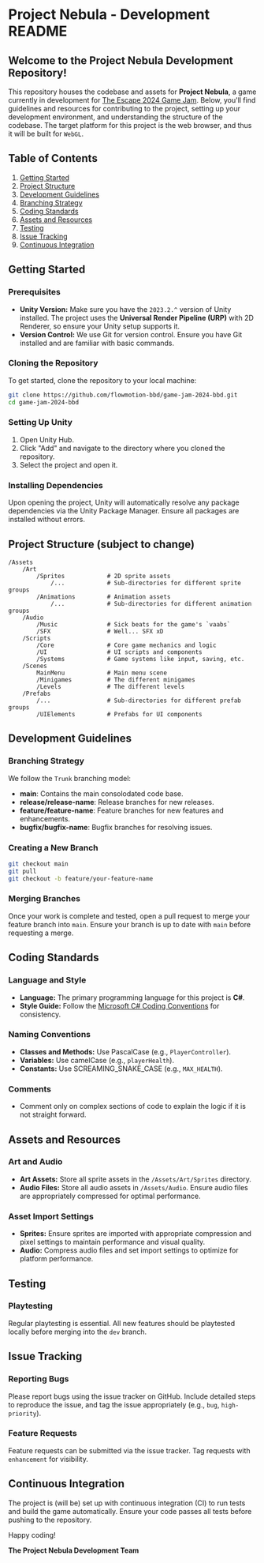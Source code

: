# Project Nebula - Development README

## Welcome to the Project Nebula Development Repository!

This repository houses the codebase and assets for **Project Nebula**, a game currently in development for [The Escape 2024 Game Jam](https://itch.io/jam/the-2024-escape-jam). Below, you'll find guidelines and resources for contributing to the project, setting up your development environment, and understanding the structure of the codebase.
The target platform for this project is the web browser, and thus it will be built for `WebGL`.

## Table of Contents
1. [Getting Started](#getting-started)
2. [Project Structure](#project-structure)
3. [Development Guidelines](#development-guidelines)
4. [Branching Strategy](#branching-strategy)
5. [Coding Standards](#coding-standards)
6. [Assets and Resources](#assets-and-resources)
7. [Testing](#testing)
8. [Issue Tracking](#issue-tracking)
9. [Continuous Integration](#continuous-integration)

## Getting Started

### Prerequisites
- **Unity Version:** Make sure you have the `2023.2.^` version of Unity installed. The project uses the **Universal Render Pipeline (URP)** with 2D Renderer, so ensure your Unity setup supports it.
- **Version Control:** We use Git for version control. Ensure you have Git installed and are familiar with basic commands.

### Cloning the Repository
To get started, clone the repository to your local machine:

```bash
git clone https://github.com/flowmotion-bbd/game-jam-2024-bbd.git
cd game-jam-2024-bbd
```

### Setting Up Unity
1. Open Unity Hub.
2. Click "Add" and navigate to the directory where you cloned the repository.
3. Select the project and open it.

### Installing Dependencies
Upon opening the project, Unity will automatically resolve any package dependencies via the Unity Package Manager. Ensure all packages are installed without errors.

## Project Structure (subject to change)

```
/Assets
    /Art
        /Sprites            # 2D sprite assets
            /...            # Sub-directories for different sprite groups
        /Animations         # Animation assets
            /...            # Sub-directories for different animation groups
    /Audio
        /Music              # Sick beats for the game's `vaabs`
        /SFX                # Well... SFX xD
    /Scripts
        /Core               # Core game mechanics and logic
        /UI                 # UI scripts and components
        /Systems            # Game systems like input, saving, etc.
    /Scenes
        MainMenu            # Main menu scene
        /Minigames          # The different minigames
        /Levels             # The different levels
    /Prefabs
        /...                # Sub-directories for different prefab groups
        /UIElements         # Prefabs for UI components
```

## Development Guidelines

### Branching Strategy
We follow the `Trunk` branching model:
- **main**: Contains the main consolodated code base.
- **release/release-name**: Release branches for new releases.
- **feature/feature-name**: Feature branches for new features and enhancements.
- **bugfix/bugfix-name**: Bugfix branches for resolving issues.

### Creating a New Branch
```bash
git checkout main
git pull
git checkout -b feature/your-feature-name
```

### Merging Branches
Once your work is complete and tested, open a pull request to merge your feature branch into `main`. Ensure your branch is up to date with `main` before requesting a merge.

## Coding Standards

### Language and Style
- **Language:** The primary programming language for this project is **C#**.
- **Style Guide:** Follow the [Microsoft C# Coding Conventions](https://docs.microsoft.com/en-us/dotnet/csharp/programming-guide/inside-a-program/coding-conventions) for consistency.

### Naming Conventions
- **Classes and Methods:** Use PascalCase (e.g., `PlayerController`).
- **Variables:** Use camelCase (e.g., `playerHealth`).
- **Constants:** Use SCREAMING_SNAKE_CASE (e.g., `MAX_HEALTH`).

### Comments
- Comment only on complex sections of code to explain the logic if it is not straight forward.

## Assets and Resources

### Art and Audio
- **Art Assets:** Store all sprite assets in the `/Assets/Art/Sprites` directory.
- **Audio Files:** Store all audio assets in `/Assets/Audio`. Ensure audio files are appropriately compressed for optimal performance.

### Asset Import Settings
- **Sprites:** Ensure sprites are imported with appropriate compression and pixel settings to maintain performance and visual quality.
- **Audio:** Compress audio files and set import settings to optimize for platform performance.

## Testing

### Playtesting
Regular playtesting is essential. All new features should be playtested locally before merging into the `dev` branch.

## Issue Tracking

### Reporting Bugs
Please report bugs using the issue tracker on GitHub. Include detailed steps to reproduce the issue, and tag the issue appropriately (e.g., `bug`, `high-priority`).

### Feature Requests
Feature requests can be submitted via the issue tracker. Tag requests with `enhancement` for visibility.

## Continuous Integration

The project is (will be) set up with continuous integration (CI) to run tests and build the game automatically. Ensure your code passes all tests before pushing to the repository.

Happy coding!

**The Project Nebula Development Team**
